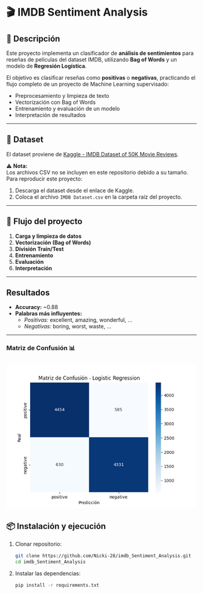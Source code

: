# 🎬 IMDB Sentiment Analysis

## 📌 Descripción
Este proyecto implementa un clasificador de **análisis de sentimientos** para reseñas de películas del dataset IMDB, utilizando **Bag of Words** y un modelo de **Regresión Logística**.

El objetivo es clasificar reseñas como **positivas** o **negativas**, practicando el flujo completo de un proyecto de Machine Learning supervisado:
- Preprocesamiento y limpieza de texto
- Vectorización con Bag of Words
- Entrenamiento y evaluación de un modelo
- Interpretación de resultados

---

## 📂 Dataset
El dataset proviene de [Kaggle - IMDB Dataset of 50K Movie Reviews](https://www.kaggle.com/datasets/lakshmi25npathi/imdb-dataset-of-50k-movie-reviews/data).


⚠️ **Nota:**  
Los archivos CSV no se incluyen en este repositorio debido a su tamaño.  
Para reproducir este proyecto:  
1. Descarga el dataset desde el enlace de Kaggle.  
2. Coloca el archivo `IMDB Dataset.csv` en la carpeta raíz del proyecto.

---

## 🚀 Flujo del proyecto
1. **Carga y limpieza de datos**  
2. **Vectorización (Bag of Words)**  
3. **División Train/Test**  
4. **Entrenamiento**  
5. **Evaluación**  
6. **Interpretación**  
---

## Resultados
- **Accuracy:** ~0.88  
- **Palabras más influyentes:**  
  - *Positivas:* excellent, amazing, wonderful, ...  
  - *Negativas:* boring, worst, waste, ...
---
### Matriz de Confusión 📊
![Matriz de Confusión](matriz_confusion.png)
---

## 📦 Instalación y ejecución
1. Clonar repositorio:  
   ```bash
   git clone https://github.com/Nicki-28/imdb_Sentiment_Analysis.git
   cd imdb_Sentiment_Analysis
2. Instalar las dependencias:
   ```bash
   pip install -r requirements.txt
